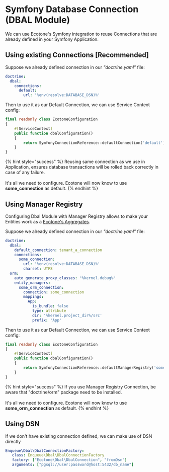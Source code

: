 # Symfony Database Connection (DBAL Module)

We can use Ecotone's Symfony integration to reuse Connections that are already defined in your Symfony Application.

## Using existing Connections \[Recommended]

Suppose we already defined connection in our _"doctrine.yaml"_ file:

```yaml
doctrine:
  dbal:
    connections:
      default:
        url: '%env(resolve:DATABASE_DSN)%'
```

Then to use it as our Default Connection, we can use Service Context config:

```php
final readonly class EcotoneConfiguration
{
    #[ServiceContext]
    public function dbalConfiguration()
    {
        return SymfonyConnectionReference::defaultConnection('default');
    }
}
```

{% hint style="success" %}
Reusing same connection as we use in Application, ensures database transactions will be rolled back correctly in case of any failure.\
\
It's all we need to configure. Ecotone will now know to use **some\_connection** as default.
{% endhint %}

## Using Manager Registry

Configuring Dbal Module with Manager Registry allows to make your Entities work as a [Ecotone's Aggregates](../../modelling/command-handling/state-stored-aggregate/).

Suppose we already defined connection in our _"doctrine.yaml"_ file:

```yaml
doctrine:
  dbal:
    default_connection: tenant_a_connection
    connections:
      some_connection:
        url: '%env(resolve:DATABASE_DSN)%'
        charset: UTF8
  orm:
    auto_generate_proxy_classes: "%kernel.debug%"
    entity_managers:
      some_orm_connection:
        connection: some_connection
        mappings:
          App:
            is_bundle: false
            type: attribute
            dir: '%kernel.project_dir%/src'
            prefix: 'App'
```

Then to use it as our Default Connection, we can use Service Context config:

```php
final readonly class EcotoneConfiguration
{
    #[ServiceContext]
    public function dbalConfiguration()
    {
        return SymfonyConnectionReference::defaultManagerRegistry('some_connection');
    }
}
```

{% hint style="success" %}
If you use Manager Registry Connection, be aware that "doctrine/orm" package need to be installed.\
\
It's all we need to configure. Ecotone will now know to use **some\_orm\_connection** as default.
{% endhint %}

## **Using DSN**

If we don't have existing connection defined, we can make use of DSN directly

```yaml
Enqueue\Dbal\DbalConnectionFactory:
   class: Enqueue\Dbal\DbalConnectionFactory
   factory: ["Ecotone\Dbal\DbalConnection", "fromDsn"]
   arguments: ["pgsql://user:password@host:5432/db_name"]
```
